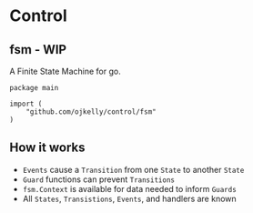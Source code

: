 # Control

## fsm - WIP

A Finite State Machine for go.

```golang
package main

import (
	"github.com/ojkelly/control/fsm"
)
```

## How it works

- `Events` cause a `Transition` from one `State` to another `State`
- `Guard` functions can prevent `Transitions`
- `fsm.Context` is available for data needed to inform `Guards`
- All `States`, `Transistions`, `Events`, and handlers are known
